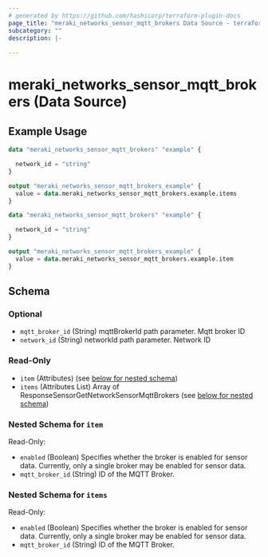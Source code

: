 ```yaml
---
# generated by https://github.com/hashicorp/terraform-plugin-docs
page_title: "meraki_networks_sensor_mqtt_brokers Data Source - terraform-provider-meraki"
subcategory: ""
description: |-
  
---
```


# meraki_networks_sensor_mqtt_brokers (Data Source)



## Example Usage

```terraform
data "meraki_networks_sensor_mqtt_brokers" "example" {

  network_id = "string"
}

output "meraki_networks_sensor_mqtt_brokers_example" {
  value = data.meraki_networks_sensor_mqtt_brokers.example.items
}

data "meraki_networks_sensor_mqtt_brokers" "example" {

  network_id = "string"
}

output "meraki_networks_sensor_mqtt_brokers_example" {
  value = data.meraki_networks_sensor_mqtt_brokers.example.item
}
```

<!-- schema generated by tfplugindocs -->
## Schema

### Optional

- `mqtt_broker_id` (String) mqttBrokerId path parameter. Mqtt broker ID
- `network_id` (String) networkId path parameter. Network ID

### Read-Only

- `item` (Attributes) (see [below for nested schema](#nestedatt--item))
- `items` (Attributes List) Array of ResponseSensorGetNetworkSensorMqttBrokers (see [below for nested schema](#nestedatt--items))

<a id="nestedatt--item"></a>
### Nested Schema for `item`

Read-Only:

- `enabled` (Boolean) Specifies whether the broker is enabled for sensor data. Currently, only a single broker may be enabled for sensor data.
- `mqtt_broker_id` (String) ID of the MQTT Broker.


<a id="nestedatt--items"></a>
### Nested Schema for `items`

Read-Only:

- `enabled` (Boolean) Specifies whether the broker is enabled for sensor data. Currently, only a single broker may be enabled for sensor data.
- `mqtt_broker_id` (String) ID of the MQTT Broker.
